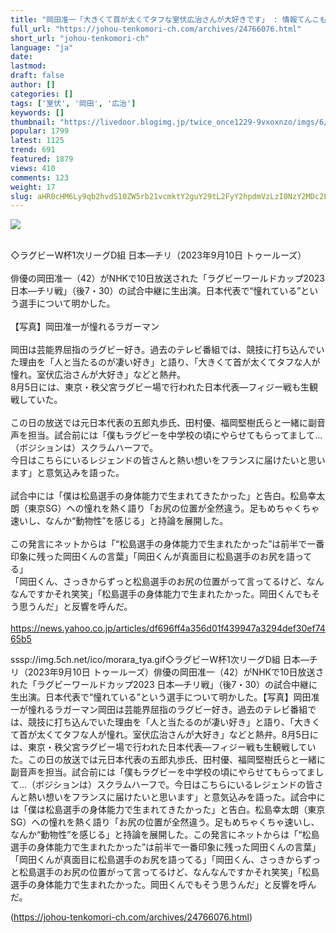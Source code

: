 ```yaml
---
title: "岡田准一「大きくて首が太くてタフな室伏広治さんが大好きです」 : 情報てんこもりチャンネル"
full_url: "https://johou-tenkomori-ch.com/archives/24766076.html"
short_url: "johou-tenkomori-ch"
language: "ja"
date: 
lastmod: 
draft: false
author: []
categories: []
tags: ['室伏', '岡田', '広治']
keywords: []
thumbnail: "https://livedoor.blogimg.jp/twice_once1229-9vxoxnzo/imgs/6/c/6c670540.jpg"
popular: 1799
latest: 1125
trend: 691
featured: 1879
views: 410
comments: 123
weight: 17
slug: aHR0cHM6Ly9qb2hvdS10ZW5rb21vcmktY2guY29tL2FyY2hpdmVzLzI0NzY2MDc2Lmh0bWw=
---
```


![](https://livedoor.blogimg.jp/twice_once1229-9vxoxnzo/imgs/6/c/6c670540.jpg)

<div><br> ◇ラグビーW杯1次リーグD組 日本―チリ（2023年9月10日 トゥールーズ） <br> <br> 俳優の岡田准一（42）がNHKで10日放送された「ラグビーワールドカップ2023 日本―チリ戦」（後7・30）の試合中継に生出演。日本代表で“憧れている”という選手について明かした。 <br> <br> 【写真】岡田准一が憧れるラガーマン <br> <br> 岡田は芸能界屈指のラグビー好き。過去のテレビ番組では、競技に打ち込んでいた理由を「人と当たるのが凄い好き」と語り、「大きくて首が太くてタフな人が憧れ。室伏広治さんが大好き」などと熱弁。 <br> 8月5日には、東京・秩父宮ラグビー場で行われた日本代表―フィジー戦も生観戦していた。 <br> <br> この日の放送では元日本代表の五郎丸歩氏、田村優、福岡堅樹氏らと一緒に副音声を担当。試合前には「僕もラグビーを中学校の頃にやらせてもらってまして…（ボジションは）スクラムハーフで。 <br> 今日はこちらにいるレジェンドの皆さんと熱い想いをフランスに届けたいと思います」と意気込みを語った。 <br> <br> 試合中には「僕は松島選手の身体能力で生まれてきたかった」と告白。松島幸太朗（東京SG）への憧れを熱く語り「お尻の位置が全然違う。足もめちゃくちゃ速いし、なんか“動物性”を感じる」と持論を展開した。 <br> <br> この発言にネットからは「“松島選手の身体能力で生まれたかった”は前半で一番印象に残った岡田くんの言葉」「岡田くんが真面目に松島選手のお尻を語ってる」 <br> 「岡田くん、さっきからずっと松島選手のお尻の位置がって言ってるけど、なんなんですかそれ笑笑」「松島選手の身体能力で生まれたかった。岡田くんでもそう思うんだ」と反響を呼んだ。 <br> <br> <a target='_blank' href='https://news.yahoo.co.jp/articles/df696ff4a356d01f439947a3294def30ef7465b5'>https://news.yahoo.co.jp/articles/df696ff4a356d01f439947a3294def30ef7465b5<br></a> <p>sssp://img.5ch.net/ico/morara_tya.gif◇ラグビーW杯1次リーグD組 日本―チリ（2023年9月10日 トゥールーズ）俳優の岡田准一（42）がNHKで10日放送された「ラグビーワールドカップ2023 日本―チリ戦」（後7・30）の試合中継に生出演。日本代表で“憧れている”という選手について明かした。【写真】岡田准一が憧れるラガーマン岡田は芸能界屈指のラグビー好き。過去のテレビ番組では、競技に打ち込んでいた理由を「人と当たるのが凄い好き」と語り、「大きくて首が太くてタフな人が憧れ。室伏広治さんが大好き」などと熱弁。8月5日には、東京・秩父宮ラグビー場で行われた日本代表―フィジー戦も生観戦していた。この日の放送では元日本代表の五郎丸歩氏、田村優、福岡堅樹氏らと一緒に副音声を担当。試合前には「僕もラグビーを中学校の頃にやらせてもらってまして…（ボジションは）スクラムハーフで。今日はこちらにいるレジェンドの皆さんと熱い想いをフランスに届けたいと思います」と意気込みを語った。試合中には「僕は松島選手の身体能力で生まれてきたかった」と告白。松島幸太朗（東京SG）への憧れを熱く語り「お尻の位置が全然違う。足もめちゃくちゃ速いし、なんか“動物性”を感じる」と持論を展開した。この発言にネットからは「“松島選手の身体能力で生まれたかった”は前半で一番印象に残った岡田くんの言葉」「岡田くんが真面目に松島選手のお尻を語ってる」「岡田くん、さっきからずっと松島選手のお尻の位置がって言ってるけど、なんなんですかそれ笑笑」「松島選手の身体能力で生まれたかった。岡田くんでもそう思うんだ」と反響を呼んだ。</p></div>

(https://johou-tenkomori-ch.com/archives/24766076.html)
